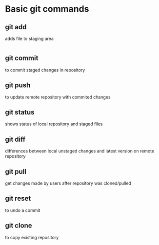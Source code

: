 # Basic git commands

## git add

adds file to staging area

```sh
```

## git commit
to commit staged changes in repository
## git push
to update remote repository with commited changes
## git status
shows status of local repository and staged files
## git diff
differences between local unstaged changes and latest version on remote repository
## git pull
get changes made by users after repository was cloned/pulled
## git reset
to undo a commit
## git clone
to copy existing repository
